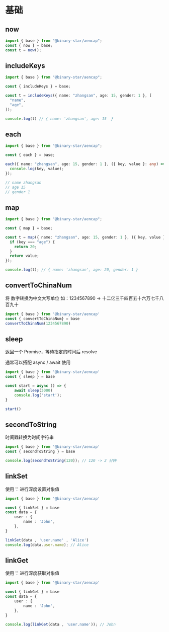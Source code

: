 # 基础


## now


```ts
import { base } from "@binary-star/aencap";
const { now } = base;
const t = now();
```


## includeKeys


```ts
import { base } from "@binary-star/aencap";

const { includeKeys } = base;

const t = includeKeys({ name: "zhangsan", age: 15, gender: 1 }, [
  "name",
  "age",
]);

console.log(t) // { name: 'zhangsan', age: 15  }

```


## each

```ts
import { base } from "@binary-star/aencap";

const { each } = base;

each({ name: "zhangsan", age: 15, gender: 1 }, ({ key, value }: any) => {
  console.log(key, value);
});

// name zhangsan
// age 15
// gender 1
```

## map 

```ts
import { base } from "@binary-star/aencap";

const { map } = base;

const t = map({ name: "zhangsan", age: 15, gender: 1 }, ({ key, value }: any) => {
  if (key === "age") {
    return 20;
  }
  return value;
});

console.log(t); // { name: 'zhangsan', age: 20, gender: 1 }
```


## convertToChinaNum 

将 数字转换为中文大写单位 如：1234567890 -> 十二亿三千四百五十六万七千八百九十

```ts
import { base } from '@binary-star/aencap'
const { convertToChinaNum} = base
convertToChinaNum(1234567890)
```


## sleep 
返回一个 Promise，等待指定的时间后 resolve

通常可以搭配 async / await 使用
```ts
import { base } from '@binary-star/aencap'
const { sleep } = base

const start = async () => {
    await sleep(3000)
    console.log('start');
}

start()
```


## secondToString
时间戳转换为时间字符串

```ts
import { base } from '@binary-star/aencap'
const { secondToString } = base

console.log(secondToString(120)); // 120 -> 2 分钟
```
## linkSet 
使用 '.' 进行深度设置对象值 

```ts
import { base } from '@binary-star/aencap'

const { linkSet } = base 
const data = {
    user : {
        name : 'John',
    },
}

linkSet(data , 'user.name' , 'Alice')
console.log(data.user.name); // Alice 

```

## linkGet 

使用 '.' 进行深度获取对象值

```ts
import { base } from '@binary-star/aencap'

const { linkGet } = base 
const data = {
    user : {
        name : 'John',
    },
}

console.log(linkGet(data , 'user.name')); // John
```
